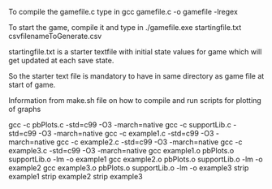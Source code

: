 To compile the gamefile.c type in gcc gamefile.c -o gamefile -lregex

To start the game, compile it and type in ./gamefile.exe startingfile.txt csvfilenameToGenerate.csv

startingfile.txt is a starter textfile with initial state values for game which will get updated at each save state.

So the starter text file is mandatory to have in same directory as game file at start of game.

Information from make.sh file on how to compile and run scripts for plotting of graphs

gcc -c pbPlots.c -std=c99 -O3 -march=native
gcc -c supportLib.c -std=c99 -O3 -march=native
gcc -c example1.c -std=c99 -O3 -march=native
gcc -c example2.c -std=c99 -O3 -march=native
gcc -c example3.c -std=c99 -O3 -march=native
gcc example1.o pbPlots.o supportLib.o -lm -o example1
gcc example2.o pbPlots.o supportLib.o -lm -o example2
gcc example3.o pbPlots.o supportLib.o -lm -o example3
strip example1
strip example2
strip example3
